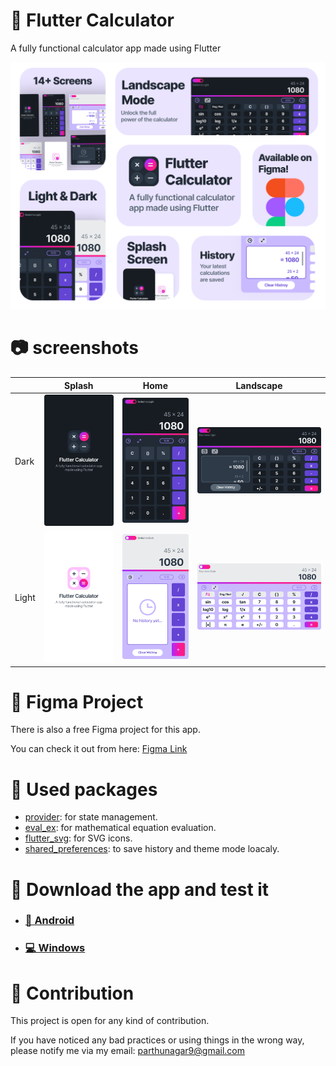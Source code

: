 # 🔢 Flutter Calculator
A fully functional calculator app made using Flutter

<p align="center">
<img src="screenshots/thumbnail.png" alt="Thumbnail" width="660"/>
</p>

# 📷 screenshots

|       | Splash                                 | Home                               | Landscape                             |
|-------|----------------------------------------|------------------------------------|---------------------------------------|
| Dark  | ![splash](screenshots/splash-dark.png) | ![home](screenshots/home-dark.png) | ![landscape](screenshots/ls-dark.png) |
| Light | ![splash](screenshots/splash.png)      | ![home](screenshots/history.png)      | ![landscape](screenshots/ls.png)      |

# 🎨 Figma Project

There is also a free Figma project for this app.

You can check it out from here: [Figma Link](https://www.figma.com/design/AK0E5g4UKPIHPnKm327pX7/Calculator-App-UI-Kit-with-Dark-Mode-(Community)?node-id=0-1&t=5UTmqrrGu8KokE6P-0)

# 🔨 Used packages

- [provider](https://pub.dev/packages/provider): for state management.
- [eval_ex](https://pub.dev/packages/eval_ex): for mathematical equation evaluation.
- [flutter_svg](https://pub.dev/packages/flutter_svg): for SVG icons.
- [shared_preferences](https://pub.dev/packages/shared_preferences): to save history and theme mode loacaly.

# 📂 Download the app and test it

- ### [📱 Android](https://github.com/parthunagar/calculator/tree/main/apk/Flutter-Calculator.apk)

- ### [💻 Windows](https://github.com/parthunagar/calculator/tree/main/apk/v1.0.0/Windows-Release.rar)

# 🤝 Contribution

This project is open for any kind of contribution.

If you have noticed any bad practices or using things in the wrong way, please notify me via my email: [parthunagar9@gmail.com](mailto:parthunagar9@gmail.com?subject=Flutter%20calculator%20app)
